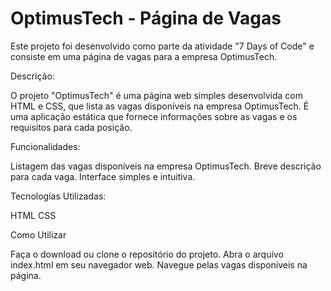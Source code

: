# OptimusTech - Página de Vagas

Este projeto foi desenvolvido como parte da atividade "7 Days of Code" e consiste em uma página de vagas para a empresa OptimusTech.

Descrição:

O projeto "OptimusTech" é uma página web simples desenvolvida com HTML e CSS, que lista as vagas disponíveis na empresa OptimusTech. É uma aplicação estática que fornece informações sobre as vagas e os requisitos para cada posição.

Funcionalidades:

Listagem das vagas disponíveis na empresa OptimusTech.
Breve descrição para cada vaga.
Interface simples e intuitiva.

Tecnologias Utilizadas:

HTML
CSS

Como Utilizar

Faça o download ou clone o repositório do projeto.
Abra o arquivo index.html em seu navegador web.
Navegue pelas vagas disponíveis na página.
